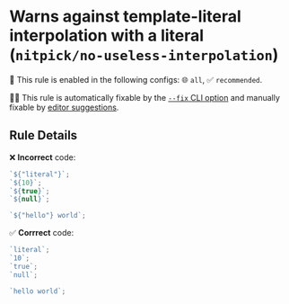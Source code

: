 # Warns against template-literal interpolation with a literal (`nitpick/no-useless-interpolation`)

💼 This rule is enabled in the following configs: 🌐 `all`, ✅ `recommended`.

🔧💡 This rule is automatically fixable by the [`--fix` CLI option](https://eslint.org/docs/latest/user-guide/command-line-interface#--fix) and manually fixable by [editor suggestions](https://eslint.org/docs/latest/use/core-concepts#rule-suggestions).

<!-- end auto-generated rule header -->

## Rule Details

❌ **Incorrect** code:

```js
`${"literal"}`;
`${10}`;
`${true}`;
`${null}`;

`${"hello"} world`;
```

✅ **Corrrect** code:

```js
`literal`;
`10`;
`true`;
`null`;

`hello world`;
```
